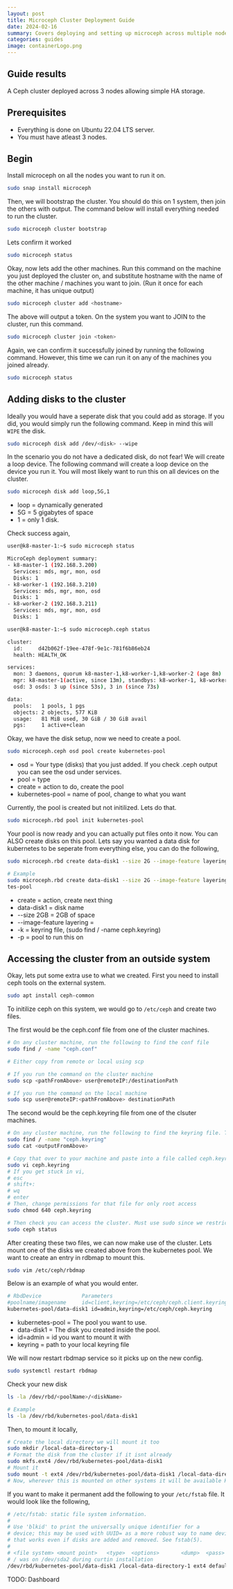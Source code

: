 ```yaml
---
layout: post
title: Microceph Cluster Deployment Guide
date: 2024-02-16
summary: Covers deploying and setting up microceph across multiple nodes allowing for HA storage
categories: guides
image: containerLogo.png
---
```


## Guide results

A Ceph cluster deployed across 3 nodes allowing simple HA storage.

## Prerequisites

- Everything is done on Ubuntu 22.04 LTS server.
- You must have atleast 3 nodes.

## Begin

Install microceph on all the nodes you want to run it on.

```bash
sudo snap install microceph
```

Then, we will bootstrap the cluster. You should do this on 1 system, then join the others with output. The command below will install everything needed to run the cluster.

```bash
sudo microceph cluster bootstrap
```

Lets confirm it worked

```bash
sudo microceph status
```

Okay, now lets add the other machines. Run this command on the machine you just deployed the cluster on, and substitute hostname with the name of the other machine / machines you want to join. (Run it once for each machine, it has unique output)

```bash
sudo microceph cluster add <hostname>
```

The above will output a token. On the system you want to JOIN to the cluster, run this command.

```bash
sudo microceph cluster join <token>
```

Again, we can confirm it successfully joined by running the following command. However, this time we can run it on any of the machines you joined already.

```bash
sudo microceph status
```

## Adding disks to the cluster

Ideally you would have a seperate disk that you could add as storage. If you did, you would simply run the following command. Keep in mind this will `WIPE` the disk.

```bash
sudo microceph disk add /dev/<disk> --wipe
```

In the scenario you do not have a dedicated disk, do not fear! We will create a loop device. The following command will create a loop device on the device you run it. You will most likely want to run this on all devices on the cluster.

```bash
sudo microceph disk add loop,5G,1
```

- loop = dynamically generated
- 5G = 5 gigabytes of space
- 1 = only 1 disk.

Check success again,

```bash
user@k8-master-1:~$ sudo microceph status

MicroCeph deployment summary:
- k8-master-1 (192.168.3.200)
  Services: mds, mgr, mon, osd
  Disks: 1
- k8-worker-1 (192.168.3.210)
  Services: mds, mgr, mon, osd
  Disks: 1
- k8-worker-2 (192.168.3.211)
  Services: mds, mgr, mon, osd
  Disks: 1

user@k8-master-1:~$ sudo microceph.ceph status

cluster:
  id:     d42b062f-19ee-478f-9e1c-781f6b86eb24
  health: HEALTH_OK

services:
  mon: 3 daemons, quorum k8-master-1,k8-worker-1,k8-worker-2 (age 8m)
  mgr: k8-master-1(active, since 13m), standbys: k8-worker-1, k8-worker-2
  osd: 3 osds: 3 up (since 53s), 3 in (since 73s)

data:
  pools:   1 pools, 1 pgs
  objects: 2 objects, 577 KiB
  usage:   81 MiB used, 30 GiB / 30 GiB avail
  pgs:     1 active+clean
```

Okay, we have the disk setup, now we need to create a pool.

```bash
sudo microceph.ceph osd pool create kubernetes-pool
```

- osd = Your type (disks) that you just added. If you check .ceph output you can see the osd under services.
- pool = type
- create = action to do, create the pool
- kubernetes-pool = name of pool, change to what you want

Currently, the pool is created but not initilized. Lets do that.

```bash
sudo microceph.rbd pool init kubernetes-pool
```

Your pool is now ready and you can actually put files onto it now. You can ALSO create disks on this pool. Lets say you wanted a data disk for kubernetes to be seperate from everything else, you can do the following,

```bash
sudo microceph.rbd create data-disk1 --size 2G --image-feature layering -k <keyring file, see command below> -p kubernetes-pool

# Example
sudo microceph.rbd create data-disk1 --size 2G --image-feature layering -k /var/snap/microceph/862/conf/ceph.keyring -p kuberne
tes-pool
```

- create = action, create next thing
- data-disk1 = disk name
- --size 2GB = 2GB of space
- --image-feature layering =
- -k = keyring file, (sudo find / -name ceph.keyring)
- -p = pool to run this on

## Accessing the cluster from an outside system

Okay, lets put some extra use to what we created. First you need to install ceph tools on the external system.

```bash
sudo apt install ceph-common
```

To initilize ceph on this system, we would go to `/etc/ceph` and create two files.

The first would be the ceph.conf file from one of the cluster machines.

```bash
# On any cluster machine, run the following to find the conf file
sudo find / -name "ceph.conf"

# Either copy from remote or local using scp

# If you run the command on the cluster machine
sudo scp <pathFromAbove> user@remoteIP:/destinationPath

# If you run the command on the local machine
sudo scp user@remoteIP:<pathFromAbove> destinationPath
```

The second would be the ceph.keyring file from one of the clsuter machines.

```bash
# On any cluster machine, run the following to find the keyring file. This has more strict permissions, so you will manually copy it over.
sudo find / -name "ceph.keyring"
sudo cat <outputFromAbove>

# Copy that over to your machine and paste into a file called ceph.keyring
sudo vi ceph.keyring
# If you get stuck in vi,
# esc
# shift+:
# wq
# enter
# Then, change permissions for that file for only root access
sudo chmod 640 ceph.keyring

# Then check you can access the cluster. Must use sudo since we restricted the keyring file
sudo ceph status
```

After creating these two files, we can now make use of the cluster. Lets mount one of the disks we created above from the kubernetes pool. We want to create an entry in rdbmap to mount this.

```bash
sudo vim /etc/ceph/rbdmap
```

Below is an example of what you would enter.

```bash
# RbdDevice             Parameters
#poolname/imagename     id=client,keyring=/etc/ceph/ceph.client.keyring
kubernetes-pool/data-disk1 id=admin,keyring=/etc/ceph/ceph.keyring
```

- kubernetes-pool = The pool you want to use.
- data-disk1 = The disk you created inside the pool.
- id=admin = id you want to mount it with
- keyring = path to your local keyring file

We will now restart rbdmap service so it picks up on the new config.

```bash
sudo systemctl restart rbdmap
```

Check your new disk

```bash
ls -la /dev/rbd/<poolName>/<diskName>

# Example
ls -la /dev/rbd/kubernetes-pool/data-disk1
```

Then, to mount it locally,

```bash
# Create the local directory we will mount it too
sudo mkdir /local-data-directory-1
# Format the disk from the cluster if it isnt already
sudo mkfs.ext4 /dev/rbd/kubernetes-pool/data-disk1
# Mount it
sudo mount -t ext4 /dev/rbd/kubernetes-pool/data-disk1 /local-data-directory-1
# Now, wherever this is mounted on other systems it will be available HA!
```

If you want to make it permanent add the following to your `/etc/fstab` file. It would look like the following,

```bash
# /etc/fstab: static file system information.
#
# Use 'blkid' to print the universally unique identifier for a
# device; this may be used with UUID= as a more robust way to name devices
# that works even if disks are added and removed. See fstab(5).
#
# <file system> <mount point>   <type>  <options>       <dump>  <pass>
# / was on /dev/sda2 during curtin installation
/dev/rbd/kubernetes-pool/data-disk1 /local-data-directory-1 ext4 defaults 0 1
```

TODO: Dashboard

